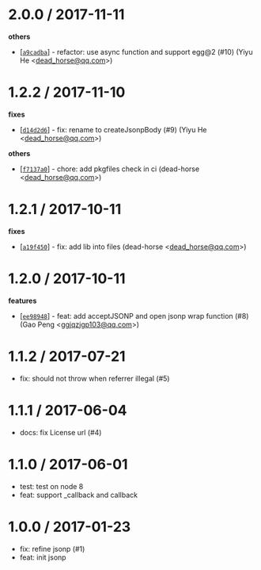 
2.0.0 / 2017-11-11
==================

**others**
  * [[`a9cadba`](http://github.com/eggjs/egg-jsonp/commit/a9cadba740dc54b9c3dd0593495b66b5a98383e8)] - refactor: use async function and support egg@2 (#10) (Yiyu He <<dead_horse@qq.com>>)

1.2.2 / 2017-11-10
==================

**fixes**
  * [[`d14d2d6`](http://github.com/eggjs/egg-jsonp/commit/d14d2d6aa1cdc50ff084f801fa741221667ee577)] - fix: rename to createJsonpBody (#9) (Yiyu He <<dead_horse@qq.com>>)

**others**
  * [[`f7137a0`](http://github.com/eggjs/egg-jsonp/commit/f7137a011b202882fbfd48a4ee434031a9b950d2)] - chore: add pkgfiles check in ci (dead-horse <<dead_horse@qq.com>>)

1.2.1 / 2017-10-11
==================

**fixes**
  * [[`a19f450`](http://github.com/eggjs/egg-jsonp/commit/a19f45089ed8229a3ee0099a730a2be9ea57b114)] - fix: add lib into files (dead-horse <<dead_horse@qq.com>>)

1.2.0 / 2017-10-11
==================

**features**
  * [[`ee98948`](http://github.com/eggjs/egg-jsonp/commit/ee9894834ed8de081b26680a58506896d736cb61)] - feat: add acceptJSONP and open jsonp wrap function (#8) (Gao Peng <<ggjqzjgp103@qq.com>>)

1.1.2 / 2017-07-21
==================

  * fix: should not throw when referrer illegal (#5)

1.1.1 / 2017-06-04
==================

  * docs: fix License url (#4)

1.1.0 / 2017-06-01
==================

  * test: test on node 8
  * feat: support _callback and callback

1.0.0 / 2017-01-23
==================

  * fix: refine jsonp (#1)
  * feat: init jsonp
